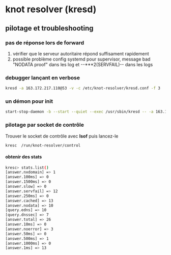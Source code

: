 # knot resolver (kresd)

## pilotage et troubleshooting

### pas de réponse lors de forward

1. vérifier que le serveur autoritaire répond suffisament rapidement
2. possible problème config systemd pour supervisor, message bad "NODATA proof" dans les log et --***2(SERVFAIL)-- dans les logs


### debugger lançant en verbose

```bash
kresd -a 163.172.217.110@53 -v -c /etc/knot-resolver/kresd.conf -f 3
```

### un démon pour init 

```bash
start-stop-daemon -b --start --quiet --exec /usr/sbin/kresd -- -a 163.172.217.110@53 -v -c /etc/knot-resolver/kresd.conf -f 3 /
```

### pilotage par socket de contrôle

Trouver le socket de contrôle avec **lsof** puis lancez-le 

```bash
kresc  /run/knot-resolver/control
```

#### obtenir des stats

```bash
kresc> stats.list()
[answer.nxdomain] => 1
[answer.100ms] => 0
[answer.1500ms] => 0
[answer.slow] => 0
[answer.servfail] => 12
[answer.250ms] => 0
[answer.cached] => 13
[answer.nodata] => 10
[query.edns] => 10
[query.dnssec] => 7
[answer.total] => 26
[answer.10ms] => 0
[answer.noerror] => 3
[answer.50ms] => 0
[answer.500ms] => 1
[answer.1000ms] => 0
[answer.1ms] => 13
```

